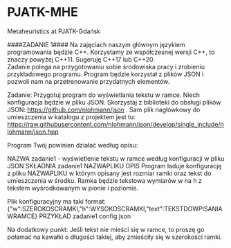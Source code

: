 # PJATK-MHE
Metaheuristics at PJATK-Gdańsk

####ZADANIE 1####
Na zajęciach naszym głównym językiem programowania będzie C++. Korzystamy ze współczesnej wersji C++, to znaczy powyżej C++11. Sugeruję C++17 lub C++20.    
Zadanie polega na przygotowaniu sobie środowiska pracy i zrobieniu przykładowego programu. Program będzie korzystał z plików JSON i pozwoli nam na przetrenowanie przydatnych elementów.
 
Zadanie: Przygotuj program do wyświetlania tekstu w ramce. Niech konfiguracja będzie w pliku JSON. Skorzystaj z biblioteki do obsługi plików JSON: https://github.com/nlohmann/json . Sam plik nagłówkowy do umieszczenia w katalogu z projektem jest tu: https://raw.githubusercontent.com/nlohmann/json/develop/single_include/nlohmann/json.hpp
 
Program Twój powinien działać według opisu:

NAZWA
    zadanie1 - wyświetlenie tekstu w ramce według konfiguracji w pliku JSON
SKŁADNIA
    zadanie1 NAZWAPLIKU
OPIS
    Program ładuje konfigurację z pliku NAZWAPLIKU w którym opisany jest
    rozmiar ramki oraz tekst do umieszczenia w środku. Ramka będzie tekstowa wymiarów w na h
    z tekstem wyśrodkowanym w pionie i poziomie.
    
   Plik konfiguracyjny ma taki format: 
      {"w":SZEROKOSCRAMKI,"h":WYSOKOSCRAMKI,"text":TEKSTDOWPISANIAWRAMCE}
PRZYKŁAD
    zadanie1 config.json
    
Na dodatkowy punkt:
  Jeśli tekst nie mieści się w ramce, to proszę go połamać na kawałki o długości takiej, aby zmieściły się w szerokości ramki.
  
